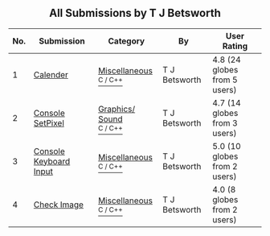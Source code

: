﻿<div align="center">

## All Submissions by T J Betsworth

</div>

No.  | Submission | Category | By   | User Rating
---- | ---------- | -------- | ---- | -----------
1 | [Calender<br />](https://github.com/Planet-Source-Code/t-j-betsworth-calender__3-11807) | [Miscellaneous<br /><sup>C / C++</sup>](../ByCategory/miscellaneous__3-1.md) | T J Betsworth | 4.8 (24 globes from 5 users)
2 | [Console SetPixel<br />](https://github.com/Planet-Source-Code/t-j-betsworth-console-setpixel__3-10861) | [Graphics/ Sound<br /><sup>C / C++</sup>](../ByCategory/graphics-sound__3-15.md) | T J Betsworth | 4.7 (14 globes from 3 users)
3 | [Console Keyboard Input<br />](https://github.com/Planet-Source-Code/t-j-betsworth-console-keyboard-input__3-10905) | [Miscellaneous<br /><sup>C / C++</sup>](../ByCategory/miscellaneous__3-1.md) | T J Betsworth | 5.0 (10 globes from 2 users)
4 | [Check Image<br />](https://github.com/Planet-Source-Code/t-j-betsworth-check-image__3-12044) | [Miscellaneous<br /><sup>C / C++</sup>](../ByCategory/miscellaneous__3-1.md) | T J Betsworth | 4.0 (8 globes from 2 users)
